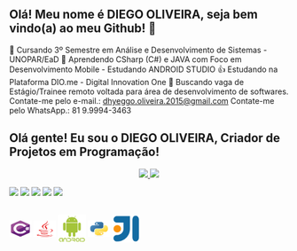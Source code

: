 ## Olá! Meu nome é DIEGO OLIVEIRA, seja bem vindo(a) ao meu Github! 👋

🔭 Cursando 3º Semestre em Análise e Desenvolvimento de Sistemas - UNOPAR/EaD
🌱 Aprendendo CSharp (C#) e JAVA com Foco em Desenvolvimento Mobile - Estudando ANDROID STUDIO
👍 Estudando na Plataforma DIO.me - Digital Innovation One
💬 Buscando vaga de Estágio/Trainee remoto voltada para área de desenvolvimento de softwares.
Contate-me pelo e-mail.: dhyeggo.oliveira.2015@gmail.com
Contate-me pelo WhatsApp.: 81 9.9994-3463

## Olá gente! Eu sou o DIEGO OLIVEIRA, Criador de Projetos em Programação!
<div align="center">
  <a href="https://github.com/DiegoSoftwareEnginnerOficial">
  <img height="180em" src="https://github-readme-stats.vercel.app/api?username=diegooliveira&show_icons=true&theme=dark&include_all_commits=true&count_private=true"/>
  <img height="180em" src="https://github-readme-stats.vercel.app/api/top-langs/?username=diegooliveira&layout=compact&langs_count=7&theme=dark"/>
</div>

<a href="https://www.whatsapp.com/channel/UC_-uuuZbY0AAt9CViNzvc-Q" target="_blank"><img src="https://img.shields.io/badge/WhatsApp-25D366?style=for-the-badge&logo=whatsapp&logoColor=white" target="_blank"></a>
<a href="https://www.youtube.com/channel/UC_-uuuZbY0AAt9CViNzvc-Q" target="_blank"><img src="https://img.shields.io/badge/YouTube-FF0000?style=for-the-badge&logo=youtube&logoColor=white" target="_blank"></a>
<a href="https://instagram.com/diegooliveira32" target="_blank"><img src="https://img.shields.io/badge/-Instagram-%23E4405F?style=for-the-badge&logo=instagram&logoColor=white" target="_pink"></a>
<a href = "mailto:dhyeggo.oliveira.2015@gmail.com"><img src="https://img.shields.io/badge/-Gmail-%23333?style=for-the-badge&logo=gmail&logoColor=red" target="_black"></a>
<a href="https://www.linkedin.com/in/https://www.linkedin.com/in/diego-silva-de-oliveira-861817a8/" target="_blank"><img src="https://img.shields.io/badge/-LinkedIn-%230077B5?style=for-the-badge&logo=linkedin&logoColor=white" target="_blank"></a>
  
<div style="display: inline_block"><br>
  <img align="center" alt="Diego-Csharp" height="30" width="40" src="https://raw.githubusercontent.com/devicons/devicon/master/icons/csharp/csharp-original.svg">
  <img align="center" alt="Diego-Java" height="30" width="40" src="https://raw.githubusercontent.com/devicons/devicon/master/icons/java/java-plain.svg">
  <img align="center" alt="Diego-JAVA" height="50" width="50" src="https://github.com/devicons/devicon/blob/master/icons/android/android-plain-wordmark.svg">
  <img align="center" alt="Diego-Python" height="30" width="40" src="https://raw.githubusercontent.com/devicons/devicon/master/icons/python/python-original.svg">
  <img align="center" alt="ErbCosta-JAVA" height="50" width="50" src="https://github.com/devicons/devicon/blob/master/icons/intellij/intellij-original.svg">
      
</div>
